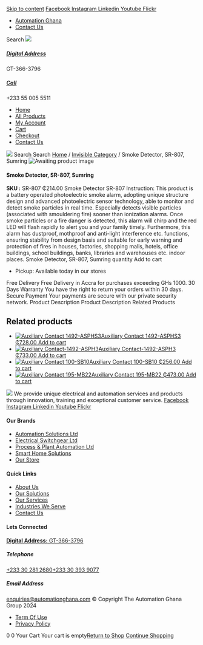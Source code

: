 [Skip to content](https://store.automationghana.com/product/smoke-detectorsr-807-sumring/#content)
[ Facebook ](https://www.facebook.com/automationgh/) [ Instagram ](https://www.instagram.com/automationgh/) [ Linkedin ](https://www.linkedin.com/company/the-automation-ghana-limited/) [ Youtube ](https://www.youtube.com/channel/UCurrRDUSm5oIW39VXjn1u0w) [ Flickr ](https://www.flickr.com/photos/181794037@N07/)
  * [ Automation Ghana ](https://automationghana.com)
  * [ Contact Us ](https://store.automationghana.com/contact/)


Search
[ ![](https://store.automationghana.com/wp-content/uploads/2024/04/Website-TAGG-Logo-BLUE.png) ](https://store.automationghana.com/)
[ ](https://maps.app.goo.gl/m4xeaagWCNbLk4jM6)
#####  [ Digital Address ](https://maps.app.goo.gl/m4xeaagWCNbLk4jM6)
GT-366-3796 
[ ](tel:+233550055511)
#####  [ Call ](tel:+233550055511)
+233 55 005 5511 
  * [Home](https://store.automationghana.com/)
  * [All Products](https://store.automationghana.com/shop/)
  * [My Account](https://store.automationghana.com/my-account/)
  * [Cart](https://store.automationghana.com/cart/)
  * [Checkout](https://store.automationghana.com/checkout/)
  * [Contact Us](https://store.automationghana.com/contact/)


[![](https://store.automationghana.com/wp-content/uploads/2024/04/AutomationGhana_logo_white.png)](https://store.automationghana.com)
Search
Search
[Home](https://store.automationghana.com) / [Invisible Category](https://store.automationghana.com/product-category/invisible-category/) / Smoke Detector, SR-807, Sumring
![Awaiting product image](https://store.automationghana.com/wp-content/uploads/woocommerce-placeholder-600x600.png)
####  Smoke Detector, SR-807, Sumring 
**SKU :** SR-807 
₵214.00
Smoke Detector SR-807
Instruction:
This product is a battery operated photoelectric smoke alarm, adopting unique structure design and advanced photoelectric sensor technology, able to monitor and detect smoke particles in real time.
Especially detects visible particles (associated with smouldering fire) sooner than ionization alarms. Once smoke particles or a fire danger is detected, this alarm will chirp and the red LED will flash rapidly to alert you and your family timely. Furthermore, this alarm has dustproof, mothproof and anti-light interference etc. functions, ensuring stability from design basis and suitable for early warning and protection of fires in houses, factories, shopping malls, hotels, office buildings, school buildings, banks, libraries and warehouses etc. indoor places.
Smoke Detector, SR-807, Sumring quantity
Add to cart
  * Pickup: Available today in our stores


Free Delivery 
Free Delivery in Accra for purchases exceeding GHs 1000. 
30 Days Warranty 
You have the right to return your orders within 30 days. 
Secure Payment 
Your payments are secure with our private security network. 
Product Description
Product Description
Related Products 
## Related products
  * [![Auxiliary Contact 1492-ASPHS3](https://store.automationghana.com/wp-content/uploads/2020/12/1492-ASPHS3-300x300.jpg)Auxiliary Contact 1492-ASPHS3 ₵728.00 ](https://store.automationghana.com/product/auxiliary-contact-1492-asphs3/)
[Add to cart](https://store.automationghana.com/product/smoke-detectorsr-807-sumring/?add-to-cart=2969)
  * [![Auxiliary Contact-1492-ASPH3](https://store.automationghana.com/wp-content/uploads/2020/12/1492-ASPH3-300x300.jpg)Auxiliary Contact-1492-ASPH3 ₵733.00 ](https://store.automationghana.com/product/auxiliary-contact-1492-asph3/)
[Add to cart](https://store.automationghana.com/product/smoke-detectorsr-807-sumring/?add-to-cart=2967)
  * [![Auxiliary Contact 100-SB10](https://store.automationghana.com/wp-content/uploads/2020/11/Auxilliary-Contact-300x300.jpg)Auxiliary Contact 100-SB10 ₵256.00 ](https://store.automationghana.com/product/auxiliary-contact-100-sb10/)
[Add to cart](https://store.automationghana.com/product/smoke-detectorsr-807-sumring/?add-to-cart=2952)
  * [![Auxiliary Contact 195-MB22](https://store.automationghana.com/wp-content/uploads/2020/11/A-B-300x300.jpg)Auxiliary Contact 195-MB22 ₵473.00 ](https://store.automationghana.com/product/auxiliary-contact-195-mb22/)
[Add to cart](https://store.automationghana.com/product/smoke-detectorsr-807-sumring/?add-to-cart=2948)


![](https://store.automationghana.com/wp-content/uploads/2024/04/AutomationGhana_logo_white.png)
We provide unique electrical and automation services and products through innovation, training and exceptional customer service.
[ Facebook ](https://www.facebook.com/automationgh/) [ Instagram ](https://www.instagram.com/automationgh/) [ Linkedin ](https://www.linkedin.com/company/the-automation-ghana-limited/) [ Youtube ](https://www.youtube.com/channel/UCurrRDUSm5oIW39VXjn1u0w) [ Flickr ](https://www.flickr.com/photos/181794037@N07/)
#### Our Brands
  * [ Automation Solutions Ltd ](https://store.automationghana.com/product/smoke-detectorsr-807-sumring/)
  * [ Electrical Switchgear Ltd ](https://store.automationghana.com/product/smoke-detectorsr-807-sumring/)
  * [ Process & Plant Automation Ltd ](https://store.automationghana.com/product/smoke-detectorsr-807-sumring/)
  * [ Smart Home Solutions ](https://store.automationghana.com/product/smoke-detectorsr-807-sumring/)
  * [ Our Store ](https://store.automationghana.com/product/smoke-detectorsr-807-sumring/)


#### Quick Links
  * [ About Us ](https://store.automationghana.com/product/smoke-detectorsr-807-sumring/)
  * [ Our Solutions ](https://store.automationghana.com/product/smoke-detectorsr-807-sumring/)
  * [ Our Services ](https://store.automationghana.com/product/smoke-detectorsr-807-sumring/)
  * [ Industries We Serve ](https://store.automationghana.com/product/smoke-detectorsr-807-sumring/)
  * [ Contact Us ](https://store.automationghana.com/product/smoke-detectorsr-807-sumring/)


#### Lets Connected
[**Digital Address:** GT-366-3796](https://maps.app.goo.gl/m4xeaagWCNbLk4jM6)
#####  Telephone 
[ +233 30 281 2680](tel:+233302812680)[+233 30 393 9077](https://store.automationghana.com/product/smoke-detectorsr-807-sumring/+233303939077)
#####  Email Address 
enquiries@automationghana.com 
© Copyright The Automation Ghana Group 2024
  * [ Term Of Use ](https://store.automationghana.com/product/smoke-detectorsr-807-sumring/)
  * [ Privacy Policy ](https://store.automationghana.com/product/smoke-detectorsr-807-sumring/)


0
0
Your Cart
Your cart is empty[Return to Shop](https://store.automationghana.com/shop/)
[Continue Shopping](https://store.automationghana.com/product/smoke-detectorsr-807-sumring/)
